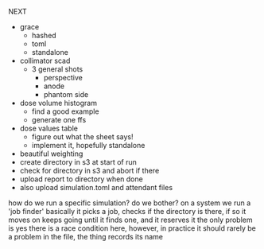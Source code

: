 NEXT

- grace
	- hashed
	- toml
	- standalone
- collimator scad
	- 3 general shots
		- perspective
		- anode
		- phantom side
- dose volume histogram
	- find a good example
	- generate one ffs
- dose values table
	- figure out what the sheet says!
	- implement it, hopefully standalone
- beautiful weighting
- create directory in s3 at start of run
- check for directory in s3 and abort if there
- upload report to directory when done
- also upload simulation.toml and attendant files


how do we run a specific simulation? do we bother?
on a system we run a 'job finder'
basically it picks a job, checks if the directory is there, if so it moves on
keeps going until it finds one, and it reserves it
the only problem is
yes there is a race condition here, however, in practice it should rarely be a problem
in the file, the thing records its name
